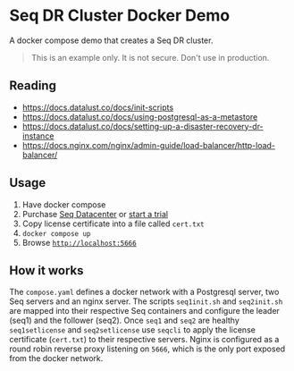 Seq DR Cluster Docker Demo
==========================

A docker compose demo that creates a Seq DR cluster.

> This is an example only. It is not secure. Don't use in production. 

Reading
------

* https://docs.datalust.co/docs/init-scripts
* https://docs.datalust.co/docs/using-postgresql-as-a-metastore
* https://docs.datalust.co/docs/setting-up-a-disaster-recovery-dr-instance
* https://docs.nginx.com/nginx/admin-guide/load-balancer/http-load-balancer/

Usage
-----

1. Have docker compose
1. Purchase [Seq Datacenter](https://datalust.co/pricing) or [start a trial](https://datalust.co/trial)
1. Copy license certificate into a file called `cert.txt`
1. `docker compose up`
1. Browse [`http://localhost:5666`](http://localhost:5666)

How it works
------------

The `compose.yaml` defines a docker network with a Postgresql server, two Seq servers and an nginx server. The scripts `seq1init.sh` and `seq2init.sh` are mapped into their respective Seq containers and configure the leader (seq1) and the follower (seq2). Once `seq1` and `seq2` are healthy `seq1setlicense` and `seq2setlicense` use `seqcli` to apply the license certificate (`cert.txt`) to their respective servers. Nginx is configured as a round robin reverse proxy listening on `5666`, which is the only port exposed from the docker network. 